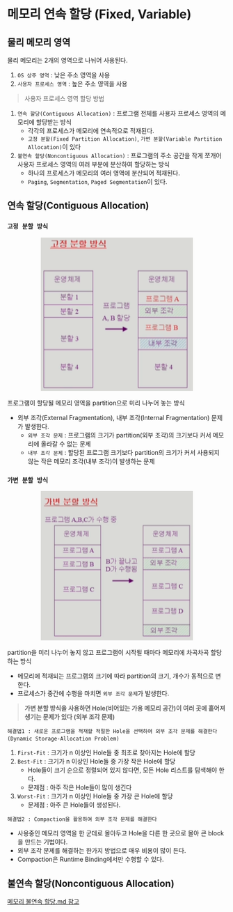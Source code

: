 # 메모리 연속 할당 (Fixed, Variable)

## 물리 메모리 영역

물리 메모리는 2개의 영역으로 나뉘어 사용된다.

1. `OS 상주 영역` : 낮은 주소 영역을 사용
2. `사용자 프로세스 영역` : 높은 주소 영역을 사용

> 사용자 프로세스 영역 할당 방법
> 
1. `연속 할당(Contiguous Allocation)` : 프로그램 전체를 사용자 프로세스 영역의 메모리에 할당받는 방식
    - 각각의 프로세스가 메모리에 연속적으로 적재된다.
    - `고정 분할(Fixed Partition Allocation)`, `가변 분할(Variable Partition Allocation)`이 있다
2. `불연속 할당(Noncontiguous Allocation)` : 프로그램의 주소 공간을 작게 쪼개어 사용자 프로세스 영역의 여러 부분에 분산하여 할당하는 방식
    - 하나의 프로세스가 메모리의 여러 영역에 분산되어 적재된다.
    - `Paging`, `Segmentation`, `Paged Segmentation`이 있다.

## 연속 할당(Contiguous Allocation)

### `고정 분할 방식`

<div align=center>
<img src="%EB%A9%94%EB%AA%A8%EB%A6%AC%20%EC%97%B0%EC%86%8D%20%ED%95%A0%EB%8B%B9/Untitled.png" width="350"/>
</div>


프로그램이 할당될 메모리 영역을 partition으로 미리 나누어 놓는 방식

- 외부 조각(External Fragmentation), 내부 조각(Internal Fragmentation) 문제가 발생한다.
    - `외부 조각 문제` : 프로그램의 크기가 partition(외부 조각)의 크기보다 커서 메모리에 올라갈 수 없는 문제
    - `내부 조각 문제` :  할당된 프로그램 크기보다 partition의 크기가 커서 사용되지 않는 작은 메모리 조각(내부 조각)이 발생하는 문제

### `가변 분할 방식`

<div align=center>
<img src="%EB%A9%94%EB%AA%A8%EB%A6%AC%20%EC%97%B0%EC%86%8D%20%ED%95%A0%EB%8B%B9/Untitled%201.png" width="350"/>
</div>

partition을 미리 나누어 놓지 않고 프로그램이 시작될 때마다 메모리에 차곡차곡 할당하는 방식

- 메모리에 적재되는 프로그램의 크기에 따라 partition의 크기, 개수가 동적으로 변한다.
- 프로세스가 중간에 수행을 마치면 `외부 조각 문제`가 발생한다.

> **가변 분할 방식을 사용하면 Hole(비어있는 가용 메모리 공간)이 여러 곳에 흩어져 생기는 문제가 있다 (외부 조각 문제)**
> 

`해결법1 : 새로운 프로그램을 적재할 적절한 Hole을 선택하여 외부 조각 문제를 해결한다(Dynamic Storage-Allocation Problem)`

1. `First-Fit` : 크기가 n 이상인 Hole들 중 최초로 찾아지는 Hole에 할당
2. `Best-Fit` : 크기가 n 이상인 Hole들 중 가장 작은 Hole에 할당
    - Hole들이 크기 순으로 정렬되어 있지 않다면, 모든 Hole 리스트를 탐색해야 한다.
    - 문제점 : 아주 작은 Hole들이 많이 생긴다
3. `Worst-Fit` : 크기가 n 이상인 Hole들 중 가장 큰 Hole에 할당
    - 문제점 : 아주 큰 Hole들이 생성된다.
    

`해결법2 : Compaction을 활용하여 외부 조각 문제를 해결한다`

- 사용중인 메모리 영역을 한 군데로 몰아두고 Hole을 다른 한 곳으로 몰아 큰 block을 만드는 기법이다.
- 외부 조각 문제를 해결하는 한가지 방법으로 매우 비용이 많이 든다.
- Compaction은 Runtime Binding에서만 수행할 수 있다.

## 불연속 할당(Noncontiguous Allocation)

[메모리 불연속 할당.md 참고](%EB%A9%94%EB%AA%A8%EB%A6%AC%20%EB%B6%88%EC%97%B0%EC%86%8D%20%ED%95%A0%EB%8B%B9.md)
